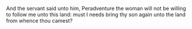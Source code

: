 And the servant said unto him, Peradventure the woman will not be willing to follow me unto this land: must I needs bring thy son again unto the land from whence thou camest?
